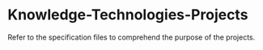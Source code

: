 # Knowledge-Technologies-Projects

Refer to the specification files to comprehend the purpose of the projects.
